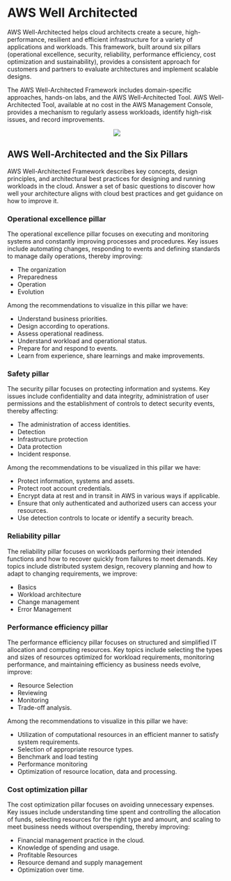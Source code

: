 # AWS Well Architected

AWS Well-Architected helps cloud architects create a secure, high-performance, resilient and efficient infrastructure for a variety of applications and workloads. This framework, built around six pillars (operational excellence, security, reliability, performance efficiency, cost optimization and sustainability), provides a consistent approach for customers and partners to evaluate architectures and implement scalable designs.

The AWS Well-Architected Framework includes domain-specific approaches, hands-on labs, and the AWS Well-Architected Tool. AWS Well-Architected Tool, available at no cost in the AWS Management Console, provides a mechanism to regularly assess workloads, identify high-risk issues, and record improvements.

<p align="center">
  <img src="https://github.com/dimasx010/knowledge/assets/105082657/3c227a4f-a8a0-42be-aac6-e78a4c0dd39f">
</p>

## AWS Well-Architected and the Six Pillars

AWS Well-Architected Framework describes key concepts, design principles, and architectural best practices for designing and running workloads in the cloud. Answer a set of basic questions to discover how well your architecture aligns with cloud best practices and get guidance on how to improve it.

### Operational excellence pillar

The operational excellence pillar focuses on executing and monitoring systems and constantly improving processes and procedures. Key issues include automating changes, responding to events and defining standards to manage daily operations, thereby improving: 

- The organization
- Preparedness
- Operation
- Evolution

Among the recommendations to visualize in this pillar we have: 

- Understand business priorities.
- Design according to operations.
- Assess operational readiness. 
- Understand workload and operational status.
- Prepare for and respond to events. 
- Learn from experience, share learnings and make improvements. 

### Safety pillar

The security pillar focuses on protecting information and systems. Key issues include confidentiality and data integrity, administration of user permissions and the establishment of controls to detect security events, thereby affecting: 

- The administration of access identities. 
- Detection
- Infrastructure protection
- Data protection
- Incident response.

Among the recommendations to be visualized in this pillar we have: 

- Protect information, systems and assets.
- Protect root account credentials.
- Encrypt data at rest and in transit in AWS in various ways if applicable.
- Ensure that only authenticated and authorized users can access your resources. 
- Use detection controls to locate or identify a security breach.

### Reliability pillar

The reliability pillar focuses on workloads performing their intended functions and how to recover quickly from failures to meet demands. Key topics include distributed system design, recovery planning and how to adapt to changing requirements, we improve: 

- Basics
- Workload architecture
- Change management
- Error Management

### Performance efficiency pillar

The performance efficiency pillar focuses on structured and simplified IT allocation and computing resources. Key topics include selecting the types and sizes of resources optimized for workload requirements, monitoring performance, and maintaining efficiency as business needs evolve, improve:

- Resource Selection
- Reviewing
- Monitoring
- Trade-off analysis.

Among the recommendations to visualize in this pillar we have: 

- Utilization of computational resources in an efficient manner to satisfy system requirements.
- Selection of appropriate resource types.
- Benchmark and load testing
- Performance monitoring
- Optimization of resource location, data and processing.

### Cost optimization pillar

The cost optimization pillar focuses on avoiding unnecessary expenses. Key issues include understanding time spent and controlling the allocation of funds, selecting resources for the right type and amount, and scaling to meet business needs without overspending, thereby improving:

- Financial management practice in the cloud.
- Knowledge of spending and usage.
- Profitable Resources
- Resource demand and supply management 
- Optimization over time.